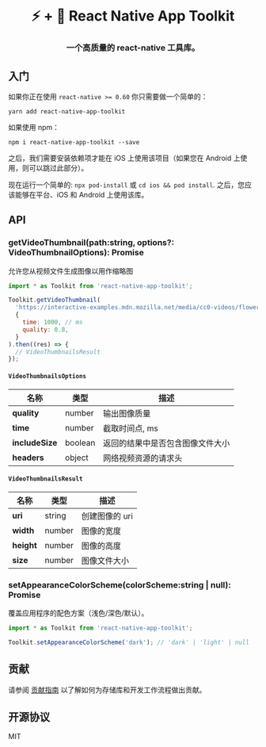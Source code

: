 <div align="center">
  <h1 align="center">⚡️ + 🔨 React Native App Toolkit</h1>
  <h3 align="center">一个高质量的 react-native 工具库。</h3>
</div>

## 入门

如果你正在使用 `react-native >= 0.60` 你只需要做一个简单的：

```shell
yarn add react-native-app-toolkit
```

如果使用 npm：

```shell
npm i react-native-app-toolkit --save
```

之后，我们需要安装依赖项才能在 iOS 上使用该项目（如果您在 Android 上使用，则可以跳过此部分）。

现在运行一个简单的: `npx pod-install` 或 `cd ios && pod install`. 之后，您应该能够在平台、iOS 和 Android 上使用该库。

## API

### getVideoThumbnail(path:string, options?: VideoThumbnailOptions): Promise<VideoThumbnailsResult>

允许您从视频文件生成图像以用作缩略图

```javascript
import * as Toolkit from 'react-native-app-toolkit';

Toolkit.getVideoThumbnail(
  'https://interactive-examples.mdn.mozilla.net/media/cc0-videos/flower.mp4',
  {
    time: 1000, // ms
    quality: 0.8,
  }
).then((res) => {
  // VideoThumbnailsResult
});
```

#### `VideoThumbnailsOptions`

| 名称            | 类型    | 描述                             |
| --------------- | ------- | -------------------------------- |
| **quality**     | number  | 输出图像质量                     |
| **time**        | number  | 截取时间点, ms                   |
| **includeSize** | boolean | 返回的结果中是否包含图像文件大小 |
| **headers**     | object  | 网络视频资源的请求头             |

#### `VideoThumbnailsResult`

| 名称       | 类型   | 描述           |
| ---------- | ------ | -------------- |
| **uri**    | string | 创建图像的 uri |
| **width**  | number | 图像的宽度     |
| **height** | number | 图像的高度     |
| **size**   | number | 图像文件大小   |

### setAppearanceColorScheme(colorScheme:string | null): Promise<void>

覆盖应用程序的配色方案（浅色/深色/默认）。

```javascript
import * as Toolkit from 'react-native-app-toolkit';

Toolkit.setAppearanceColorScheme('dark'); // 'dark' | 'light' | null
```

## 贡献

请参阅 [贡献指南](CONTRIBUTING.md) 以了解如何为存储库和开发工作流程做出贡献。

## 开源协议

MIT
